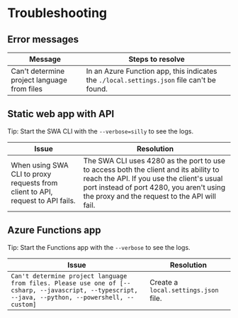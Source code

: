 # Troubleshooting

## Error messages

|Message|Steps to resolve|
|--|--|
|Can't determine project language from files|In an Azure Function app, this indicates the `./local.settings.json` file can't be found.|

## Static web app with API

Tip: Start the SWA CLI with the `--verbose=silly` to see the logs. 

|Issue|Resolution|
|--|--|
|When using SWA CLI to proxy requests from client to API, request to API fails.|The SWA CLI uses 4280 as the port to use to access both the client and its ability to reach the API. If you use the client's usual port instead of port 4280, you aren't using the proxy and the request to the API will fail.| 


## Azure Functions app

Tip: Start the Functions app with the `--verbose` to see the logs. 

|Issue|Resolution|
|--|--|
|`Can't determine project language from files. Please use one of [--csharp, --javascript, --typescript, --java, --python, --powershell, --custom]`|Create a `local.settings.json` file.| 
